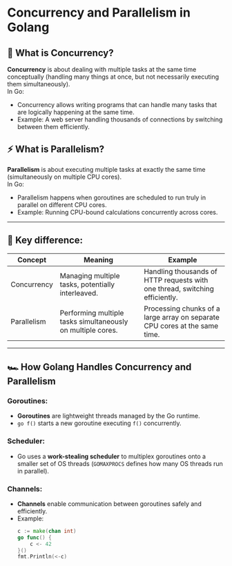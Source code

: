 # Concurrency and Parallelism in Golang

## 🧠 What is Concurrency?

**Concurrency** is about dealing with multiple tasks at the same time conceptually (handling many things at once, but not necessarily executing them simultaneously).  
In Go:

- Concurrency allows writing programs that can handle many tasks that are logically happening at the same time.
- Example: A web server handling thousands of connections by switching between them efficiently.

## ⚡ What is Parallelism?

**Parallelism** is about executing multiple tasks at exactly the same time (simultaneously on multiple CPU cores).  
In Go:

- Parallelism happens when goroutines are scheduled to run truly in parallel on different CPU cores.
- Example: Running CPU-bound calculations concurrently across cores.

---

## 🔹 Key difference:

| Concept     | Meaning                                                     | Example                                                                     |
| ----------- | ----------------------------------------------------------- | --------------------------------------------------------------------------- |
| Concurrency | Managing multiple tasks, potentially interleaved.           | Handling thousands of HTTP requests with one thread, switching efficiently. |
| Parallelism | Performing multiple tasks simultaneously on multiple cores. | Processing chunks of a large array on separate CPU cores at the same time.  |

---

## 🏎️ How Golang Handles Concurrency and Parallelism

### Goroutines:

- **Goroutines** are lightweight threads managed by the Go runtime.
- `go f()` starts a new goroutine executing `f()` concurrently.

### Scheduler:

- Go uses a **work-stealing scheduler** to multiplex goroutines onto a smaller set of OS threads (`GOMAXPROCS` defines how many OS threads run in parallel).

### Channels:

- **Channels** enable communication between goroutines safely and efficiently.
- Example:
  ```go
  c := make(chan int)
  go func() {
      c <- 42
  }()
  fmt.Println(<-c)
  ```
